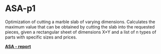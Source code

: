 # ASA-p1

Optimization of cutting a marble slab of varying dimensions. Calculates the maximum value that can be obtained by cutting the slab into the requested pieces, given a rectangular sheet of dimensions
X×Y and a list of n types of parts with specific sizes and prices.

[**ASA - report**](https://www.overleaf.com/project/6469ecdf91b5b21c93242054)
